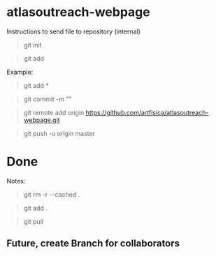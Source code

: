 # atlasoutreach-webpage

Instructions to send file to repository (internal)

> git init

> git add <file>

Example:
> git add *

> git commit -m "<Comments>"

> git remote add origin https://github.com/artfisica/atlasoutreach-webpage.git

> git push -u origin master

# Done

Notes:

> git rm -r --cached . 

> git add .

> git pull

## Future, create Branch for collaborators

